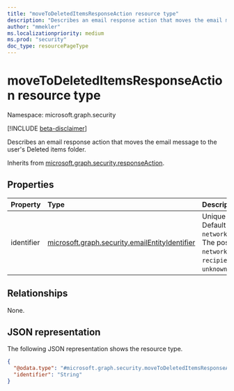 ```yaml
---
title: "moveToDeletedItemsResponseAction resource type"
description: "Describes an email response action that moves the email message to the user's Deleted items folder."
author: "mmekler"
ms.localizationpriority: medium
ms.prod: "security"
doc_type: resourcePageType
---
```


# moveToDeletedItemsResponseAction resource type

Namespace: microsoft.graph.security

[!INCLUDE [beta-disclaimer](../../includes/beta-disclaimer.md)]

Describes an email response action that moves the email message to the user's Deleted items folder.

Inherits from [microsoft.graph.security.responseAction](../resources/security-responseaction.md).

## Properties
| Property   | Type                                                                                                          | Description                                                                                                                                                                                   |
|:-----------|:--------------------------------------------------------------------------------------------------------------|:----------------------------------------------------------------------------------------------------------------------------------------------------------------------------------------------|
| identifier | [microsoft.graph.security.emailEntityIdentifier](../resources/enums-security.md#emailentityidentifier-values) | Unique identifier for the response action. Default is `networkMessageId`,`recipientEmailAddress`. The possible values are: `networkMessageId`, `recipientEmailAddress`, `unknownFutureValue`. |

## Relationships
None.

## JSON representation
The following JSON representation shows the resource type.
<!-- {
  "blockType": "resource",
  "@odata.type": "microsoft.graph.security.moveToDeletedItemsResponseAction"
}
-->
``` json
{
  "@odata.type": "#microsoft.graph.security.moveToDeletedItemsResponseAction",
  "identifier": "String"
}
```

